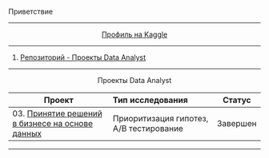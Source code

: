 Приветствие
__________________________________________________________________________________________________________________________

<p align="center"> <a href="https://www.kaggle.com/antonrdblck">Профиль на Kaggle</a></p>

__________________________________________________________________________________________________________________________

01. [Репозиторий - Проекты Data Analyst](https://github.com/ArtyKrafty/Data_analyst_projects)  

__________________________________________________________________________________________________________________________

<p align="center"> Проекты Data Analyst </p align="center">

| **Проект** | **Тип исследования** | **Статус** |
| -------------------- | :--------------------- |:---------------------------:|
| 03. [Принятие решений в бизнесе на основе данных](https://nbviewer.org/github/urzumo/data_analyst_projects/blob/14236d124546c5deb0b27c324a46aaad421ffc98/e_comm_AB_test/e_comm_AB_tests.ipynb)|Приоритизация гипотез, А/В тестирование|Завершен|
__________________________________________________________________________________________________________________________
